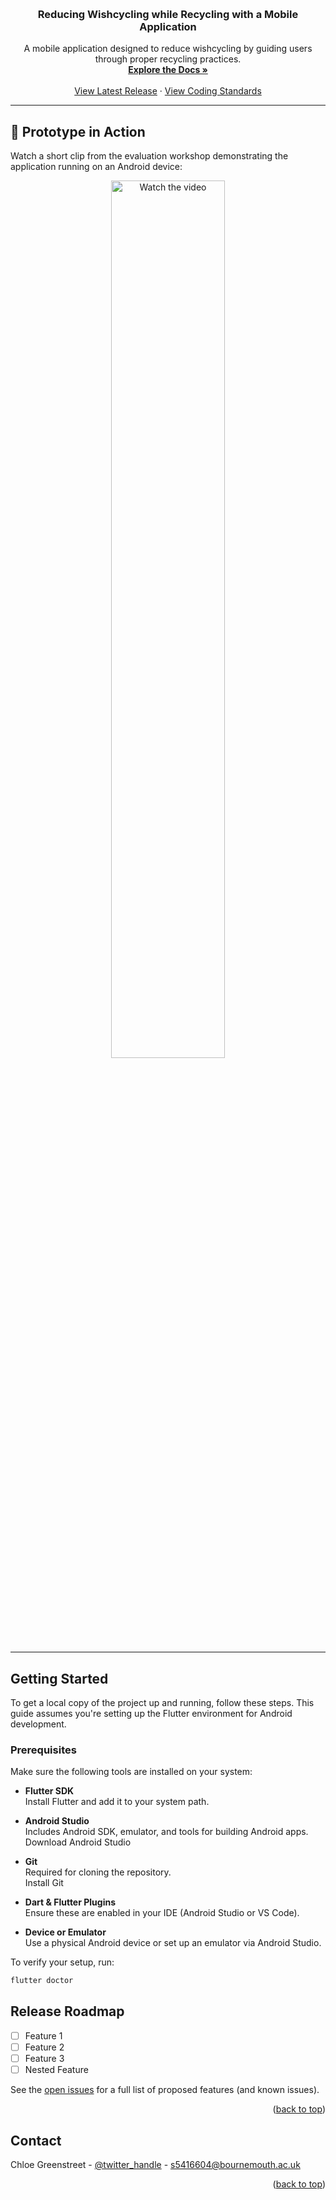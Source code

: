 <a id="readme-top"></a>

<!-- PROJECT LOGO -->
<br />
<div align="center">
  <h3 align="center">Reducing Wishcycling while Recycling with a Mobile Application</h3>

  <p align="center">
    A mobile application designed to reduce wishcycling by guiding users through proper recycling practices.
    <br />
    <a href="https://github.com/Choggsy/recycling_flutter_app/tree/master/project_documentation"><strong>Explore the Docs »</strong></a>
    <br />
    <br />
    <a href="https://github.com/Choggsy/recycling_flutter_app/releases">View Latest Release</a>
    &middot;
    <a href="https://github.com/Choggsy/recycling_flutter_app/blob/master/project_documentation/coding_standards.md">View Coding Standards</a>
  </p>
</div>

---

## 📱 Prototype in Action

Watch a short clip from the evaluation workshop demonstrating the application running on an Android device:

<div align="center">
  <a href="https://youtube.com/shorts/HvwM1pO-OYw?feature=share" target="_blank">
    <img src="https://img.youtube.com/vi/HvwM1pO-OYw/0.jpg" alt="Watch the video" style="width:60%; max-width:400px;">
  </a>
</div>

---

## Getting Started

To get a local copy of the project up and running, follow these steps. This guide assumes you're setting up the Flutter environment for Android development.

### Prerequisites

Make sure the following tools are installed on your system:

- **Flutter SDK**  
  Install Flutter and add it to your system path.

- **Android Studio**  
  Includes Android SDK, emulator, and tools for building Android apps.  
  Download Android Studio

- **Git**  
  Required for cloning the repository.  
  Install Git

- **Dart & Flutter Plugins**  
  Ensure these are enabled in your IDE (Android Studio or VS Code).

- **Device or Emulator**  
  Use a physical Android device or set up an emulator via Android Studio.

To verify your setup, run:

```bash
flutter doctor
```


<!-- ROADMAP -->
## Release Roadmap

- [ ] Feature 1
- [ ] Feature 2
- [ ] Feature 3
- [ ] Nested Feature

See the [open issues](https://github.com/github_username/repo_name/issues) for a full list of proposed features (and known issues).

<p align="right">(<a href="#readme-top">back to top</a>)</p>

<!-- CONTACT -->
## Contact
Chloe Greenstreet - [@twitter_handle](https://twitter.com/twitter_handle) - s5416604@bournemouth.ac.uk


<p align="right">(<a href="#readme-top">back to top</a>)</p>
